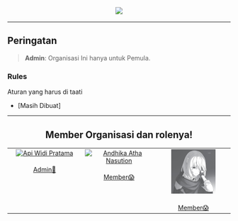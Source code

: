 <p align="center"><img src="sepuh.jpg"></p>

---

## Peringatan

> **Admin**: Organisasi Ini hanya untuk Pemula.


### Rules
Aturan yang harus di taati

- [Masih Dibuat]

---

<div align="center">
  <h2>Member Organisasi dan rolenya!</h2>
  <table>
    <tbody>
      <tr>
        <td align="center" valign="top" width="14.28%"><a href="https://github.com/jibrilawp987"><img src="Tzy1.png" width="100px;" alt="Api Widi Pratama"/><br /><sub><b></b></sub></a><br /><a href="https://github.com/jibrilawp987" title="Admin">Admin👻</td>
        <td align="center" valign="top" width="14.28%"><a href="https://github.com/NickelAwesomee"><img src="atha1.png" width="100px;" alt="Andhika Atha Nasution"/><br /><sub><b></b></sub></a><br /><a href="https://github.com/NickelAwesomee" title="member">Member😱</td>
          <td align="center" valign="top" width="14.28%"><a href="https://github.com/ntesseract"><img src="ibra1.jpg" width="100px;" alt="Ibrahim Naufal Hakim"/><br /><sub><b></b></sub></a><br /><a href="https://github.com/ntesseract" title="member">Member😱</td>
      </tr>
    </tbody>
  </table>
</div>
